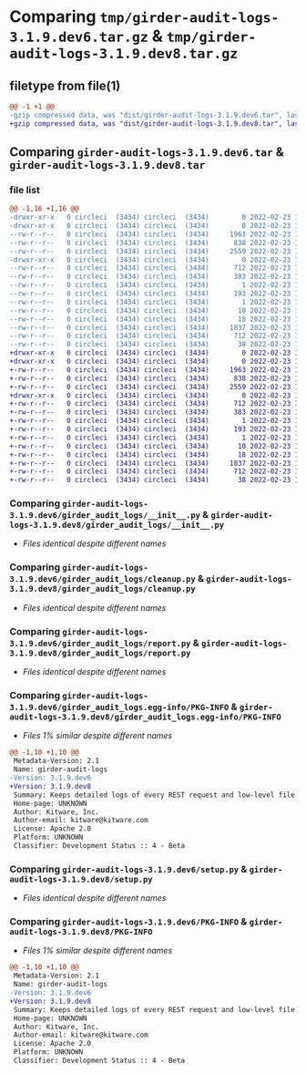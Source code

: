 # Comparing `tmp/girder-audit-logs-3.1.9.dev6.tar.gz` & `tmp/girder-audit-logs-3.1.9.dev8.tar.gz`

## filetype from file(1)

```diff
@@ -1 +1 @@
-gzip compressed data, was "dist/girder-audit-logs-3.1.9.dev6.tar", last modified: Wed Feb 23 16:09:28 2022, max compression
+gzip compressed data, was "dist/girder-audit-logs-3.1.9.dev8.tar", last modified: Wed Feb 23 17:41:29 2022, max compression
```

## Comparing `girder-audit-logs-3.1.9.dev6.tar` & `girder-audit-logs-3.1.9.dev8.tar`

### file list

```diff
@@ -1,16 +1,16 @@
-drwxr-xr-x   0 circleci  (3434) circleci  (3434)        0 2022-02-23 16:09:28.000000 girder-audit-logs-3.1.9.dev6/
-drwxr-xr-x   0 circleci  (3434) circleci  (3434)        0 2022-02-23 16:09:28.000000 girder-audit-logs-3.1.9.dev6/girder_audit_logs/
--rw-r--r--   0 circleci  (3434) circleci  (3434)     1963 2022-02-23 16:09:15.000000 girder-audit-logs-3.1.9.dev6/girder_audit_logs/__init__.py
--rw-r--r--   0 circleci  (3434) circleci  (3434)      838 2022-02-23 16:09:15.000000 girder-audit-logs-3.1.9.dev6/girder_audit_logs/cleanup.py
--rw-r--r--   0 circleci  (3434) circleci  (3434)     2559 2022-02-23 16:09:15.000000 girder-audit-logs-3.1.9.dev6/girder_audit_logs/report.py
-drwxr-xr-x   0 circleci  (3434) circleci  (3434)        0 2022-02-23 16:09:28.000000 girder-audit-logs-3.1.9.dev6/girder_audit_logs.egg-info/
--rw-r--r--   0 circleci  (3434) circleci  (3434)      712 2022-02-23 16:09:28.000000 girder-audit-logs-3.1.9.dev6/girder_audit_logs.egg-info/PKG-INFO
--rw-r--r--   0 circleci  (3434) circleci  (3434)      383 2022-02-23 16:09:28.000000 girder-audit-logs-3.1.9.dev6/girder_audit_logs.egg-info/SOURCES.txt
--rw-r--r--   0 circleci  (3434) circleci  (3434)        1 2022-02-23 16:09:28.000000 girder-audit-logs-3.1.9.dev6/girder_audit_logs.egg-info/dependency_links.txt
--rw-r--r--   0 circleci  (3434) circleci  (3434)      193 2022-02-23 16:09:28.000000 girder-audit-logs-3.1.9.dev6/girder_audit_logs.egg-info/entry_points.txt
--rw-r--r--   0 circleci  (3434) circleci  (3434)        1 2022-02-23 16:09:28.000000 girder-audit-logs-3.1.9.dev6/girder_audit_logs.egg-info/not-zip-safe
--rw-r--r--   0 circleci  (3434) circleci  (3434)       10 2022-02-23 16:09:28.000000 girder-audit-logs-3.1.9.dev6/girder_audit_logs.egg-info/requires.txt
--rw-r--r--   0 circleci  (3434) circleci  (3434)       18 2022-02-23 16:09:28.000000 girder-audit-logs-3.1.9.dev6/girder_audit_logs.egg-info/top_level.txt
--rw-r--r--   0 circleci  (3434) circleci  (3434)     1837 2022-02-23 16:09:15.000000 girder-audit-logs-3.1.9.dev6/setup.py
--rw-r--r--   0 circleci  (3434) circleci  (3434)      712 2022-02-23 16:09:28.000000 girder-audit-logs-3.1.9.dev6/PKG-INFO
--rw-r--r--   0 circleci  (3434) circleci  (3434)       38 2022-02-23 16:09:28.000000 girder-audit-logs-3.1.9.dev6/setup.cfg
+drwxr-xr-x   0 circleci  (3434) circleci  (3434)        0 2022-02-23 17:41:29.000000 girder-audit-logs-3.1.9.dev8/
+drwxr-xr-x   0 circleci  (3434) circleci  (3434)        0 2022-02-23 17:41:29.000000 girder-audit-logs-3.1.9.dev8/girder_audit_logs/
+-rw-r--r--   0 circleci  (3434) circleci  (3434)     1963 2022-02-23 17:41:16.000000 girder-audit-logs-3.1.9.dev8/girder_audit_logs/__init__.py
+-rw-r--r--   0 circleci  (3434) circleci  (3434)      838 2022-02-23 17:41:16.000000 girder-audit-logs-3.1.9.dev8/girder_audit_logs/cleanup.py
+-rw-r--r--   0 circleci  (3434) circleci  (3434)     2559 2022-02-23 17:41:16.000000 girder-audit-logs-3.1.9.dev8/girder_audit_logs/report.py
+drwxr-xr-x   0 circleci  (3434) circleci  (3434)        0 2022-02-23 17:41:29.000000 girder-audit-logs-3.1.9.dev8/girder_audit_logs.egg-info/
+-rw-r--r--   0 circleci  (3434) circleci  (3434)      712 2022-02-23 17:41:29.000000 girder-audit-logs-3.1.9.dev8/girder_audit_logs.egg-info/PKG-INFO
+-rw-r--r--   0 circleci  (3434) circleci  (3434)      383 2022-02-23 17:41:29.000000 girder-audit-logs-3.1.9.dev8/girder_audit_logs.egg-info/SOURCES.txt
+-rw-r--r--   0 circleci  (3434) circleci  (3434)        1 2022-02-23 17:41:29.000000 girder-audit-logs-3.1.9.dev8/girder_audit_logs.egg-info/dependency_links.txt
+-rw-r--r--   0 circleci  (3434) circleci  (3434)      193 2022-02-23 17:41:29.000000 girder-audit-logs-3.1.9.dev8/girder_audit_logs.egg-info/entry_points.txt
+-rw-r--r--   0 circleci  (3434) circleci  (3434)        1 2022-02-23 17:41:29.000000 girder-audit-logs-3.1.9.dev8/girder_audit_logs.egg-info/not-zip-safe
+-rw-r--r--   0 circleci  (3434) circleci  (3434)       10 2022-02-23 17:41:29.000000 girder-audit-logs-3.1.9.dev8/girder_audit_logs.egg-info/requires.txt
+-rw-r--r--   0 circleci  (3434) circleci  (3434)       18 2022-02-23 17:41:29.000000 girder-audit-logs-3.1.9.dev8/girder_audit_logs.egg-info/top_level.txt
+-rw-r--r--   0 circleci  (3434) circleci  (3434)     1837 2022-02-23 17:41:16.000000 girder-audit-logs-3.1.9.dev8/setup.py
+-rw-r--r--   0 circleci  (3434) circleci  (3434)      712 2022-02-23 17:41:29.000000 girder-audit-logs-3.1.9.dev8/PKG-INFO
+-rw-r--r--   0 circleci  (3434) circleci  (3434)       38 2022-02-23 17:41:29.000000 girder-audit-logs-3.1.9.dev8/setup.cfg
```

### Comparing `girder-audit-logs-3.1.9.dev6/girder_audit_logs/__init__.py` & `girder-audit-logs-3.1.9.dev8/girder_audit_logs/__init__.py`

 * *Files identical despite different names*

### Comparing `girder-audit-logs-3.1.9.dev6/girder_audit_logs/cleanup.py` & `girder-audit-logs-3.1.9.dev8/girder_audit_logs/cleanup.py`

 * *Files identical despite different names*

### Comparing `girder-audit-logs-3.1.9.dev6/girder_audit_logs/report.py` & `girder-audit-logs-3.1.9.dev8/girder_audit_logs/report.py`

 * *Files identical despite different names*

### Comparing `girder-audit-logs-3.1.9.dev6/girder_audit_logs.egg-info/PKG-INFO` & `girder-audit-logs-3.1.9.dev8/girder_audit_logs.egg-info/PKG-INFO`

 * *Files 1% similar despite different names*

```diff
@@ -1,10 +1,10 @@
 Metadata-Version: 2.1
 Name: girder-audit-logs
-Version: 3.1.9.dev6
+Version: 3.1.9.dev8
 Summary: Keeps detailed logs of every REST request and low-level file download event.
 Home-page: UNKNOWN
 Author: Kitware, Inc.
 Author-email: kitware@kitware.com
 License: Apache 2.0
 Platform: UNKNOWN
 Classifier: Development Status :: 4 - Beta
```

### Comparing `girder-audit-logs-3.1.9.dev6/setup.py` & `girder-audit-logs-3.1.9.dev8/setup.py`

 * *Files identical despite different names*

### Comparing `girder-audit-logs-3.1.9.dev6/PKG-INFO` & `girder-audit-logs-3.1.9.dev8/PKG-INFO`

 * *Files 1% similar despite different names*

```diff
@@ -1,10 +1,10 @@
 Metadata-Version: 2.1
 Name: girder-audit-logs
-Version: 3.1.9.dev6
+Version: 3.1.9.dev8
 Summary: Keeps detailed logs of every REST request and low-level file download event.
 Home-page: UNKNOWN
 Author: Kitware, Inc.
 Author-email: kitware@kitware.com
 License: Apache 2.0
 Platform: UNKNOWN
 Classifier: Development Status :: 4 - Beta
```

